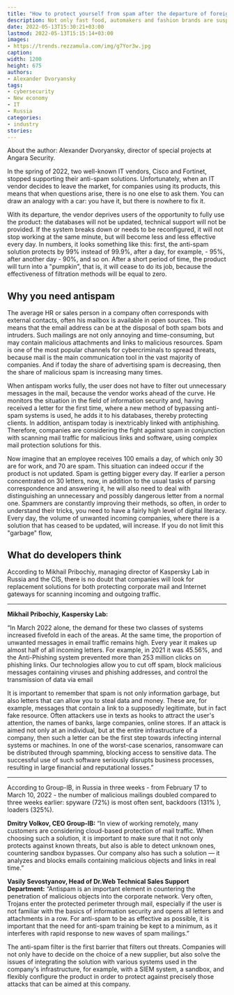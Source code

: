 ```yaml
---
title: "How to protect yourself from spam after the departure of foreign suppliers"
description: Not only fast food, automakers and fashion brands are suspending their activities on the Russian market. Loud departures occurred in the IT sector. What will happen without companies that have stopped supporting their anti-spam solutions
date: 2022-05-13T15:30:21+03:00
lastmod: 2022-05-13T15:15:14+03:00
images:
- https://trends.rezzamula.com/img/g7Yor3w.jpg
caption:
width: 1200
height: 675
authors:
- Alexander Dvoryansky
tags:
- cybersecurity
- New economy
- IT
- Russia
categories:
- industry
stories:
---
```


About the author: Alexander Dvoryansky, director of special projects at Angara Security.

In the spring of 2022, two well-known IT vendors, Cisco and Fortinet, stopped supporting their anti-spam solutions. Unfortunately, when an IT vendor decides to leave the market, for companies using its products, this means that when questions arise, there is no one else to ask them. You can draw an analogy with a car: you have it, but there is nowhere to fix it.

With its departure, the vendor deprives users of the opportunity to fully use the product: the databases will not be updated, technical support will not be provided. If the system breaks down or needs to be reconfigured, it will not stop working at the same minute, but will become less and less effective every day. In numbers, it looks something like this: first, the anti-spam solution protects by 99% instead of 99.9%, after a day, for example, - 95%, after another day - 90%, and so on. After a short period of time, the product will turn into a "pumpkin", that is, it will cease to do its job, because the effectiveness of filtration methods will be equal to zero.

## Why you need antispam

The average HR or sales person in a company often corresponds with external contacts, often his mailbox is available in open sources. This means that the email address can be at the disposal of both spam bots and intruders. Such mailings are not only annoying and time-consuming, but may contain malicious attachments and links to malicious resources. Spam is one of the most popular channels for cybercriminals to spread threats, because mail is the main communication tool in the vast majority of companies. And if today the share of advertising spam is decreasing, then the share of malicious spam is increasing many times.

When antispam works fully, the user does not have to filter out unnecessary messages in the mail, because the vendor works ahead of the curve. He monitors the situation in the field of information security and, having received a letter for the first time, where a new method of bypassing anti-spam systems is used, he adds it to his databases, thereby protecting clients. In addition, antispam today is inextricably linked with antiphishing. Therefore, companies are considering the fight against spam in conjunction with scanning mail traffic for malicious links and software, using complex mail protection solutions for this.

Now imagine that an employee receives 100 emails a day, of which only 30 are for work, and 70 are spam. This situation can indeed occur if the product is not updated. Spam is getting bigger every day. If earlier a person concentrated on 30 letters, now, in addition to the usual tasks of parsing correspondence and answering it, he will also need to deal with distinguishing an unnecessary and possibly dangerous letter from a normal one. Spammers are constantly improving their methods, so often, in order to understand their tricks, you need to have a fairly high level of digital literacy. Every day, the volume of unwanted incoming companies, where there is a solution that has ceased to be updated, will increase. If you do not limit this "garbage" flow,

## What do developers think

According to Mikhail Pribochiy, managing director of Kaspersky Lab in Russia and the CIS, there is no doubt that companies will look for replacement solutions for both protecting corporate mail and Internet gateways for scanning incoming and outgoing traffic.


*** 

**Mikhail Pribochiy, Kaspersky Lab:**

“In March 2022 alone, the demand for these two classes of systems increased fivefold in each of the areas. At the same time, the proportion of unwanted messages in email traffic remains high. Every year it makes up almost half of all incoming letters. For example, in 2021 it was 45.56%, and the Anti-Phishing system prevented more than 253 million clicks on phishing links. Our technologies allow you to cut off spam, block malicious messages containing viruses and phishing addresses, and control the transmission of data via email

It is important to remember that spam is not only information garbage, but also letters that can allow you to steal data and money. These are, for example, messages that contain a link to a supposedly legitimate, but in fact fake resource. Often attackers use in texts as hooks to attract the user's attention, the names of banks, large companies, online stores. If an attack is aimed not only at an individual, but at the entire infrastructure of a company, then such a letter can be the first step towards infecting internal systems or machines. In one of the worst-case scenarios, ransomware can be distributed through spamming, blocking access to sensitive data. The successful use of such software seriously disrupts business processes, resulting in large financial and reputational losses.”

***

According to Group-IB, in Russia in three weeks - from February 17 to March 10, 2022 - the number of malicious mailings doubled compared to three weeks earlier: spyware (72%) is most often sent, backdoors (131% ), loaders (325%).

**Dmitry Volkov, CEO Group-IB:** “In view of working remotely, many customers are considering cloud-based protection of mail traffic. When choosing such a solution, it is important to make sure that it not only protects against known threats, but also is able to detect unknown ones, countering sandbox bypasses. Our company also has such a solution — it analyzes and blocks emails containing malicious objects and links in real time.”

**Vasily Sevostyanov, Head of Dr.Web Technical Sales Support Department:** “Antispam is an important element in countering the penetration of malicious objects into the corporate network. Very often, Trojans enter the protected perimeter through mail, especially if the user is not familiar with the basics of information security and opens all letters and attachments in a row. For anti-spam to be as effective as possible, it is important that the need for anti-spam training be kept to a minimum, as it interferes with rapid response to new waves of spam mailings.”

The anti-spam filter is the first barrier that filters out threats. Companies will not only have to decide on the choice of a new supplier, but also solve the issues of integrating the solution with various systems used in the company's infrastructure, for example, with a SIEM system, a sandbox, and flexibly configure the product in order to protect against precisely those attacks that can be aimed at this company.

